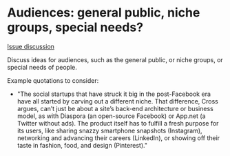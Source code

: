 # Audiences: general public, niche groups, special needs?

[Issue discussion](https://github.com/joelparkerhenderson/social_network_plan/issues/2)

Discuss ideas for audiences, such as the general public, or niche groups, or special needs of people.

Example quotations to consider:

* "The social startups that have struck it big in the post-Facebook era have all started by carving out a different niche. That difference, Cross argues, can’t just be about a site’s back-end architecture or business model, as with Diaspora (an open-source Facebook) or App.net (a Twitter without ads). The product itself has to fulfill a fresh purpose for its users, like sharing snazzy smartphone snapshots (Instagram), networking and advancing their careers (LinkedIn), or showing off their taste in fashion, food, and design (Pinterest)."